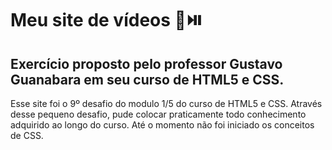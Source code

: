 # Meu site de vídeos :movie_camera::play_or_pause_button:  

## Exercício proposto pelo professor Gustavo Guanabara em seu curso de HTML5 e CSS.

Esse site foi o 9º desafio do modulo 1/5 do curso de HTML5 e CSS. Através desse pequeno desafio, pude colocar praticamente todo conhecimento adquirido ao longo do curso.  Até o momento não foi iniciado os conceitos de CSS. 